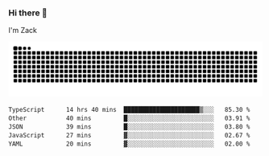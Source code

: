 ### Hi there 👋
I'm Zack

![](https://raw.githubusercontent.com/z4cki/z4cki/refs/heads/output/github-contribution-grid-snake.svg)
<!--START_SECTION:waka-->

```txt
TypeScript      14 hrs 40 mins  █████████████████████▒░░░   85.30 %
Other           40 mins         █░░░░░░░░░░░░░░░░░░░░░░░░   03.91 %
JSON            39 mins         █░░░░░░░░░░░░░░░░░░░░░░░░   03.80 %
JavaScript      27 mins         ▓░░░░░░░░░░░░░░░░░░░░░░░░   02.67 %
YAML            20 mins         ▓░░░░░░░░░░░░░░░░░░░░░░░░   02.00 %
```

<!--END_SECTION:waka-->

